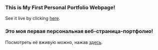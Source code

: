 ### This is My First Personal Portfolio Webpage!

See it live by clicking [here](https://ivan-ashikhmin.github.io/my-portfolio/).

### Это моя первая персональная веб-страница-портфолио!

Посмотреть её вживую можно, нажав [здесь](https://ivan-ashikhmin.github.io/my-portfolio/).